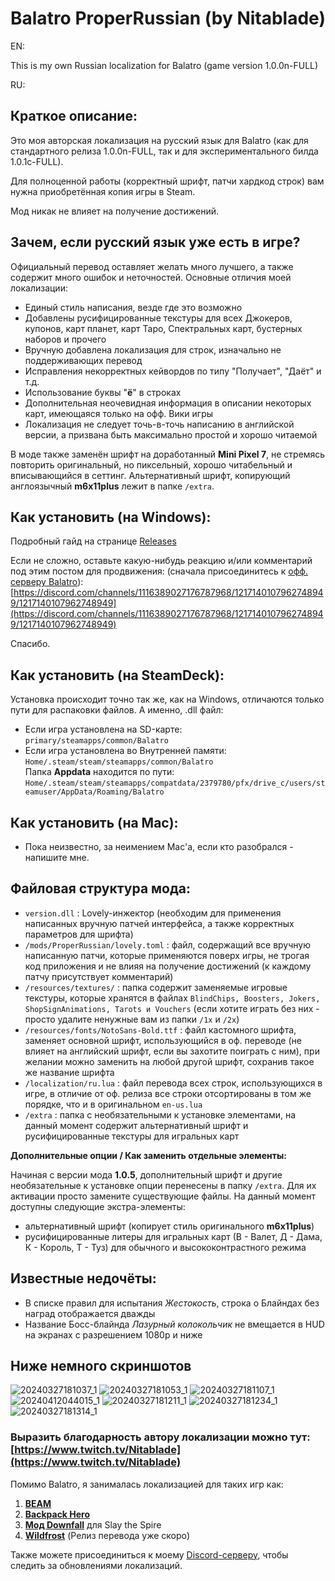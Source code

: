 # Balatro ProperRussian (by Nitablade)
EN:

This is my own Russian localization for Balatro (game version 1.0.0n-FULL)

RU:
## Краткое описание:
Это моя авторская локализация на русский язык для Balatro (как для стандартного релиза 1.0.0n-FULL, так и для экспериментального билда 1.0.1c-FULL). 

Для полноценной работы (корректный шрифт, патчи хардкод строк) вам нужна приобретённая копия игры в Steam.

Мод никак не влияет на получение достижений.

## Зачем, если русский язык уже есть в игре?

Официальный перевод оставляет желать много лучшего, а также содержит много ошибок и неточностей. Основные отличия моей локализации:

- Единый стиль написания, везде где это возможно
- Добавлены русифицированные текстуры для всех Джокеров, купонов, карт планет, карт Таро, Спектральных карт, бустерных наборов и прочего
- Вручную добавлена локализация для строк, изначально не поддерживающих перевод
- Исправления некорректных кейвордов по типу "Получает", "Даёт" и т.д.
- Использование буквы "**ё**" в строках
- Дополнительная неочевидная информация в описании некоторых карт, имеющаяся только на офф. Вики игры
- Локализация не следует точь-в-точь написанию в английской версии, а призвана быть максимально простой и хорошо читаемой

В моде также заменён шрифт на доработанный **Mini Pixel 7**, не стремясь повторить оригинальный, но пиксельный, хорошо читабельный и вписывающийся в сеттинг. Альтернативный шрифт, копирующий англоязычный **m6x11plus** лежит в папке ```/extra```.

## Как установить (на Windows):
Подробный гайд на странице [Releases](https://github.com/Nitablade/Balatro_ProperRussian/releases)

Если не сложно, оставьте какую-нибудь реакцию и/или комментарий под этим постом для продвижения: (сначала присоединитесь к [офф. серверу Balatro](https://discord.gg/cbbuVAU9)): [https://discord.com/channels/1116389027176787968/1217140107962748949/1217140107962748949](https://discord.com/channels/1116389027176787968/1217140107962748949/1217140107962748949)

Спасибо.

## Как установить (на SteamDeck):
Установка происходит точно так же, как на Windows, отличаются только пути для распаковки файлов. А именно, .dll файл:
- Если игра установлена на SD-карте: ```primary/steamapps/common/Balatro```
- Если игра установлена во Внутренней памяти: ```Home/.steam/steam/steamapps/common/Balatro```  
Папка **Appdata** находится по пути: ```Home/.steam/steam/steamapps/compatdata/2379780/pfx/drive_c/users/steamuser/AppData/Roaming/Balatro```

## Как установить (на Mac):
- Пока неизвестно, за неимением Mac'а, если кто разобрался - напишите мне.

## Файловая структура мода:
- ```version.dll``` : Lovely-инжектор (необходим для применения написанных вручную патчей интерфейса, а также корректных параметров для шрифта)
- ```/mods/ProperRussian/lovely.toml``` : файл, содержащий все вручную написанную патчи, которые применяются поверх игры, не трогая код приложения и не влияя на получение достижений (к каждому патчу присутствует комментарий)
- ```/resources/textures/``` : папка содержит заменяемые игровые текстуры, которые хранятся в файлах ```BlindChips, Boosters, Jokers, ShopSignAnimations, Tarots и Vouchers``` (если хотите играть без них - просто удалите ненужные вам из папки ```/1x``` и ```/2x```)
- ```/resources/fonts/NotoSans-Bold.ttf``` : файл кастомного шрифта, заменяет основной шрифт, использующийся в оф. переводе (не влияет на английский шрифт, если вы захотите поиграть с ним), при желании можно заменить на любой другой шрифт, сохранив такое же название шрифта
- ```/localization/ru.lua``` : файл перевода всех строк, использующихся в игре, в отличие от оф. релиза все строки отсортированы в том же порядке, что и в оригинальном ```en-us.lua```
- ```/extra``` : папка с необязательными к установке элементами, на данный момент содержит альтернативный шрифт и русифицированные текстуры для игральных карт

**Дополнительные опции / Как заменить отдельные элементы:**

Начиная с версии мода **1.0.5**, дополнительный шрифт и другие необязательные к установке опции перенесены в папку ```/extra```. Для их активации просто замените существующие файлы. На данный момент доступны следующие экстра-элементы:
- альтернативный шрифт (копирует стиль оригинального **m6x11plus**)
- русифицированные литеры для игральных карт (В - Валет, Д - Дама, К - Король, Т - Туз) для обычного и высококонтрастного режима

## Известные недочёты:
- В списке правил для испытания *Жестокость*, строка о Блайндах без наград отображается дважды
- Название Босс-блайнда *Лазурный колокольчик* не вмещается в HUD на экранах с разрешением 1080р и ниже

## Ниже немного скриншотов
![20240327181037_1](https://github.com/Nitablade/Balatro_ProperRussian/assets/109508685/749be51a-b923-4833-909f-ae2f6607dafb)
![20240327181053_1](https://github.com/Nitablade/Balatro_ProperRussian/assets/109508685/f42e2473-44a9-42c3-83ce-ac0c292c0ab0)
![20240327181107_1](https://github.com/Nitablade/Balatro_ProperRussian/assets/109508685/ba86b08e-e3dc-4fa1-895a-784e33dd32e8)
![20240412044015_1](https://github.com/Nitablade/Balatro_ProperRussian/assets/109508685/d0c9fda3-6549-436d-abbd-0533c801d2d5)
![20240327181211_1](https://github.com/Nitablade/Balatro_ProperRussian/assets/109508685/29c19d05-456c-4ce9-94bc-d9c7133fcd76)
![20240327181234_1](https://github.com/Nitablade/Balatro_ProperRussian/assets/109508685/d48b1cdf-ddbc-4f5f-b838-fc087bc46b6a)
![20240327181314_1](https://github.com/Nitablade/Balatro_ProperRussian/assets/109508685/23ee7f4a-21c3-40d2-a853-b5438f2c7f91)

### Выразить благодарность автору локализации можно тут: [https://www.twitch.tv/Nitablade](https://www.twitch.tv/Nitablade)

Помимо Balatro, я занималась локализацией для таких игр как:
1) [**BEAM**](https://store.steampowered.com/app/1067430/Beam/)
2) [**Backpack Hero**](https://store.steampowered.com/app/1970580/Backpack_Hero/)
3) [**Мод Downfall**](https://steamcommunity.com/sharedfiles/filedetails/?id=1610056683&searchtext=Downfall) для Slay the Spire
4) [**Wildfrost**](https://store.steampowered.com/app/1811990/Wildfrost/) (Релиз перевода уже скоро)

Также можете присоединиться к моему [Discord-серверу](https://discord.gg/zFAGDn6QMs), чтобы следить за обновлениями локализаций.
